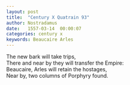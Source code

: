 ```yaml
---
layout: post
title:  "Century X Quatrain 93"
author: Nostradamus
date:   1557-03-14  00:00:07
categories: century x
keywords: Beaucaire Arles
---
```

The new bark will take trips,  
There and near by they will transfer the Empire:  
Beaucaire, Arles will retain the hostages,  
Near by, two columns of Porphyry found.
